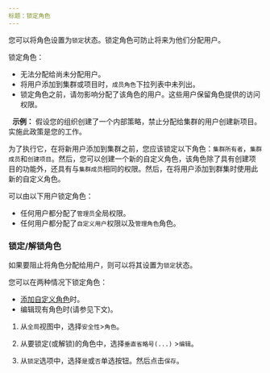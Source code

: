 ```yaml
---
标题：锁定角色
---
```


您可以将角色设置为`锁定`状态。锁定角色可防止将来为他们分配用户。

锁定角色：

- 无法分配给尚未分配用户。
- 将用户添加到集群或项目时，`成员角色`下拉列表中未列出。
- 锁定角色之前，请勿影响分配了该角色的用户。这些用户保留角色提供的访问权限。

  **示例：** 假设您的组织创建了一个内部策略，禁止分配给集群的用户创建新项目。实施此政策是您的工作。

为了执行它，在将新用户添加到集群之前，您应该锁定以下角色：`集群所有者`，`集群成员`和`创建项目`。然后，您可以创建一个新的自定义角色，该角色除了具有创建项目的功能外，还具有与`集群成员`相同的权限。然后，在将用户添加到群集时使用此新的自定义角色。

可以由以下用户锁定角色：

- 任何用户都分配了`管理员`全局权限。
- 任何用户都分配了`自定义用户`权限以及`管理角色`角色。

### 锁定/解锁角色

如果要阻止将角色分配给用户，则可以将其设置为`锁定`状态。

您可以在两种情况下锁定角色：

- [添加自定义角色](/docs/admin-settings/rbac/default-custom-roles/)时。
- 编辑现有角色时(请参见下文)。

1. 从`全局`视图中，选择`安全性`>`角色`。

2. 从要锁定(或解锁)的角色中，选择`垂直省略号(...)` >`编辑`。

3. 从`锁定`选项中，选择`是`或`否`单选按钮。然后点击`保存`。

